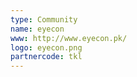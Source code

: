 ```yaml
---
type: Community
name: eyecon
www: http://www.eyecon.pk/
logo: eyecon.png
partnercode: tkl 
--- 
```

